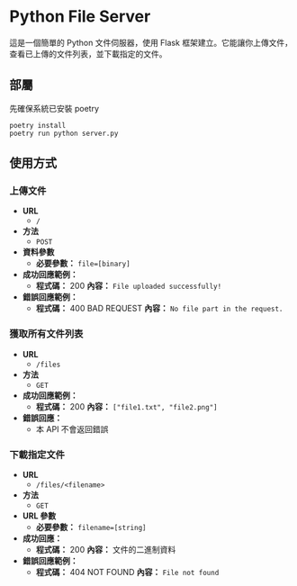 # Python File Server

這是一個簡單的 Python 文件伺服器，使用 Flask 框架建立。它能讓你上傳文件，查看已上傳的文件列表，並下載指定的文件。

## 部屬

先確保系統已安裝 poetry

```
poetry install
poetry run python server.py
```

## 使用方式
### 上傳文件

- **URL**
    - `/`
- **方法**
    - `POST`
- **資料參數**
    - **必要參數：**
      `file=[binary]`
- **成功回應範例：**
    - **程式碼：** 200
      **內容：** `File uploaded successfully!`
- **錯誤回應範例：**
    - **程式碼：** 400 BAD REQUEST
      **內容：** `No file part in the request.`

### 獲取所有文件列表

- **URL**
    - `/files`
- **方法**
    - `GET`
- **成功回應範例：**
    - **程式碼：** 200
      **內容：** `["file1.txt", "file2.png"]`
- **錯誤回應：**
    - 本 API 不會返回錯誤

### 下載指定文件

- **URL**
    - `/files/<filename>`
- **方法**
    - `GET`
- **URL 參數**
    - **必要參數：**
      `filename=[string]`
- **成功回應：**
    - **程式碼：** 200
      **內容：** 文件的二進制資料
- **錯誤回應範例：**
    - **程式碼：** 404 NOT FOUND
      **內容：** `File not found`


